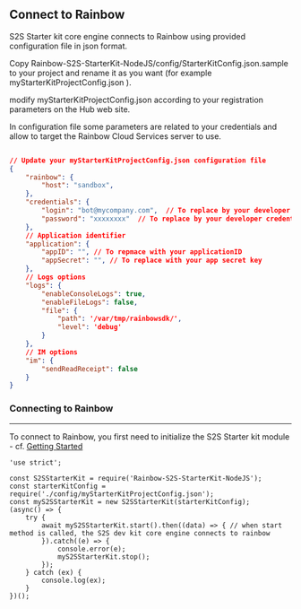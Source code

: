 ## Connect to Rainbow

S2S Starter kit core engine connects to Rainbow using provided configuration file in json format.

Copy Rainbow-S2S-StarterKit-NodeJS/config/StarterKitConfig.json.sample to your project and rename it as you want (for example myStarterKitProjectConfig.json ).

modify myStarterKitProjectConfig.json according to your registration parameters on the Hub web site.

In configuration file some parameters are related to your credentials and allow to target the Rainbow Cloud Services server to use.

```json

// Update your myStarterKitProjectConfig.json configuration file
{
    "rainbow": {
        "host": "sandbox",
    },
    "credentials": {
        "login": "bot@mycompany.com",  // To replace by your developer credendials
        "password": "xxxxxxxx"  // To replace by your developer credentials
    },
    // Application identifier
    "application": {
        "appID": "", // To repmace with your applicationID
        "appSecret": "", // To replace with your app secret key
    },
    // Logs options
    "logs": {
        "enableConsoleLogs": true,
        "enableFileLogs": false,
        "file": {
            "path": '/var/tmp/rainbowsdk/',
            "level": 'debug'
        }
    },
    // IM options
    "im": {
        "sendReadReceipt": false
    }
}
```

### Connecting to Rainbow
---
To connect to Rainbow, you first need to initialize the S2S Starter kit module - cf. [Getting Started](/#/documentation/doc/sdk/s2s-starterkit-nodejs/guides/Getting_Started)
```
'use strict';

const S2SStarterKit = require('Rainbow-S2S-StarterKit-NodeJS');
const starterKitConfig = require('./config/myStarterKitProjectConfig.json');
const myS2SStarterKit = new S2SStarterKit(starterKitConfig);
(async() => {
    try {
        await myS2SStarterKit.start().then((data) => { // when start method is called, the S2S dev kit core engine connects to rainbow 
        }).catch((e) => {
            console.error(e);
            myS2SStarterKit.stop();
        });
    } catch (ex) {
        console.log(ex);
    }
})();
```
